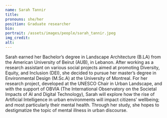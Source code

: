```yaml
---
name: Sarah Tannir
title:
pronouns: she/her
position: Graduate researcher
bio:
portrait: /assets/images/people/sarah_tannir.jpeg
img_credit:
alt:
---
```

Sarah earned her Bachelor’s degree in Landscape Architecture (B.LA) from the American University of Beirut (AUB), in Lebanon. After working as a research assistant on various social projects aimed at promoting Diversity, Equity, and Inclusion (DEI), she decided to pursue her master’s degree in Environmental Design (M.Sc.A) at the University of Montreal. For her research project, developed at the UNESCO Chair in Urban Landscape, and with the support of OBVIA (The International Observatory on the Societal Impacts of AI and Digital Technology), Sarah will explore how the rise of Artificial Intelligence in urban environments will impact citizens’ wellbeing; and most particularly their mental health. Through her study, she hopes to destigmatize the topic of mental illness in urban discourse.